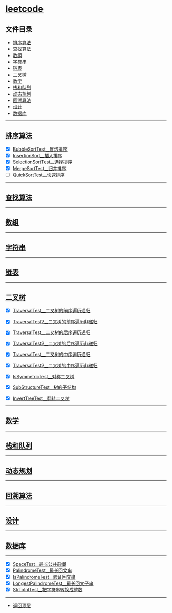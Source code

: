 
# [leetcode](../README.md)

## 文件目录

- [排序算法](#排序算法)
- [查找算法](#查找算法)
- [数组](#数组)
- [字符串](#字符串)
- [链表](#链表)
- [二叉树](#二叉树)
- [数学](#数学)
- [栈和队列](#栈和队列)
- [动态规划](#动态规划)
- [回溯算法](#回溯算法)
- [设计](#设计)
- [数据库](#数据库)

----------------

## [排序算法](src/main/java/com/cpucode/sort)

- [x] [BubbleSortTest__冒泡排序](src/main/java/com/cpucode/sort/bubble/BubbleSortTest.java)
- [x] [InsertionSort__插入排序](src/main/java/com/cpucode/sort/insertion/InsertionSort.java)
- [x] [SelectionSortTest__选择排序](src/main/java/com/cpucode/sort/selection/SelectionSortTest.java)
- [x] [MergeSortTest__归并排序](src/main/java/com/cpucode/sort/merge/MergeSortTest.java)
- [ ] [QuickSortTest__快速排序](src/main/java/com/cpucode/sort/quick/QuickSortTest.java)

------------------------

## [查找算法](src/main/java/com/cpucode/search)

------------------

## [数组]()


------------------------

## [字符串]()


---------------

## [链表]()


-------------

## [二叉树](src/main/java/com/cpucode/binary/tree)

- [x] [TraversalTest__二叉树的前序遍历递归](src/main/java/com/cpucode/binary/tree/preorder/TraversalTest.java)
- [x] [TraversalTest2__二叉树的前序遍历非递归](src/main/java/com/cpucode/binary/tree/preorder/TraversalTest2.java)
- [x] [TraversalTest__二叉树的后序遍历递归](src/main/java/com/cpucode/binary/tree/postorder/TraversalTest.java)
- [x] [TraversalTest2__二叉树的后序遍历非递归](src/main/java/com/cpucode/binary/tree/postorder/TraversalTest2.java)
- [x] [TraversalTest__二叉树的中序遍历递归](src/main/java/com/cpucode/binary/tree/inorder/TraversalTest.java)
- [x] [TraversalTest2__二叉树的中序遍历非递归](src/main/java/com/cpucode/binary/tree/inorder/TraversalTest2.java)
- [x] [IsSymmetricTest__对称二叉树](src/main/java/com/cpucode/binary/tree/symmetric/IsSymmetricTest.java)
- [x] [SubStructureTest__树的子结构](src/main/java/com/cpucode/binary/tree/sub/SubStructureTest.java)
- [x] [InvertTreeTest__翻转二叉树](src/main/java/com/cpucode/binary/tree/invert/InvertTreeTest.java)


------------------------

## [数学]()


--------------

## [栈和队列]()

-----------------

## [动态规划]()

-------------

## [回溯算法]()

------------------

## [设计]()


-------------

## [数据库]()



--------------------------

- [x] [SpaceTest__最长公共前缀](src/main/java/com/cpucode/longpublic/SpaceTest.java)
- [x] [PalindromeTest__最长回文串](src/main/java/com/cpucode/longest/PalindromeTest.java)
- [x] [IsPalindromeTest__验证回文串](src/main/java/com/cpucode/palindrome/IsPalindromeTest.java)
- [x] [LongestPalindromeTest__最长回文子串](src/main/java/com/cpucode/longest/LongestPalindromeTest.java)
- [x] [StrToIntTest__把字符串转换成整数](src/main/java/com/cpucode/strtoint/StrToIntTest.java)

---------------------

- [返回顶层](../README.md)
